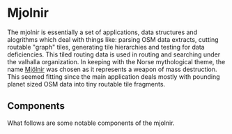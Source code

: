# Mjolnir #

The mjolnir is essentially a set of applications, data structures and alogrithms which deal with things like: parsing OSM data extracts, cutting routable "graph" tiles, generating tile hierarchies and testing for data deficiencies.  This tiled routing data is used in routing and searching under the valhalla organization.  In keeping with the Norse mythological theme, the name [Mjölnir](http://en.wikipedia.org/wiki/Mj%C3%B6lnir) was chosen as it represents a weapon of mass destruction.  This seemed fitting since the main application deals mostly with pounding planet sized OSM data into tiny routable tile fragments.

## Components ##

What follows are some notable components of the mjolnir.

